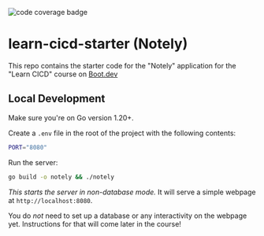 ![code coverage badge](https://github.com/mrtuuro/cicd/actions/workflows/ci.yml/badge.svg)


# learn-cicd-starter (Notely)

This repo contains the starter code for the "Notely" application for the "Learn CICD" course on [Boot.dev](https://boot.dev)

## Local Development

Make sure you're on Go version 1.20+.

Create a `.env` file in the root of the project with the following contents:

```bash
PORT="8080"
```

Run the server:

```bash
go build -o notely && ./notely
```

*This starts the server in non-database mode.* It will serve a simple webpage at `http://localhost:8080`.

You do *not* need to set up a database or any interactivity on the webpage yet. Instructions for that will come later in the course!
